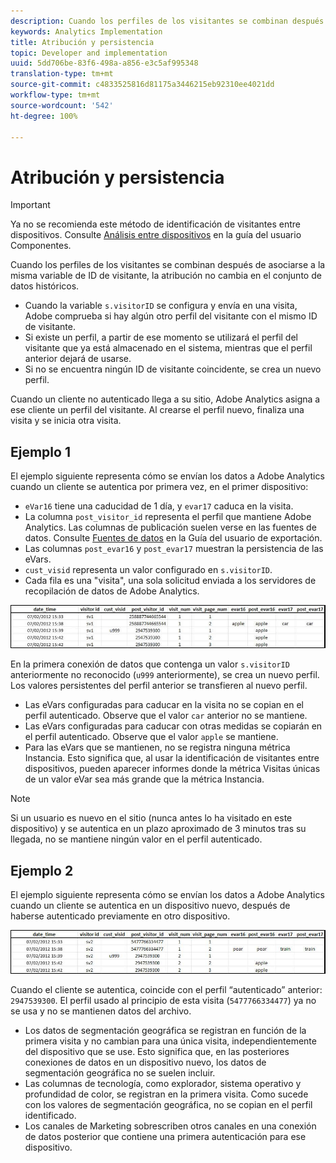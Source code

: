 ```yaml
---
description: Cuando los perfiles de los visitantes se combinan después de asociarse a la misma variable de ID de visitante, la atribución no cambia en el conjunto de datos históricos.
keywords: Analytics Implementation
title: Atribución y persistencia
topic: Developer and implementation
uuid: 5dd706be-83f6-498a-a856-e3c5af995348
translation-type: tm+mt
source-git-commit: c4833525816d81175a3446215eb92310ee4021dd
workflow-type: tm+mt
source-wordcount: '542'
ht-degree: 100%

---
```



# Atribución y persistencia

>[!IMPORTANT]
>
>Ya no se recomienda este método de identificación de visitantes entre dispositivos. Consulte [Análisis entre dispositivos](/help/components/cda/cda-home.md) en la guía del usuario Componentes.

Cuando los perfiles de los visitantes se combinan después de asociarse a la misma variable de ID de visitante, la atribución no cambia en el conjunto de datos históricos.

* Cuando la variable `s.visitorID` se configura y envía en una visita, Adobe comprueba si hay algún otro perfil del visitante con el mismo ID de visitante.
* Si existe un perfil, a partir de ese momento se utilizará el perfil del visitante que ya está almacenado en el sistema, mientras que el perfil anterior dejará de usarse.
* Si no se encuentra ningún ID de visitante coincidente, se crea un nuevo perfil.

Cuando un cliente no autenticado llega a su sitio, Adobe Analytics asigna a ese cliente un perfil del visitante. Al crearse el perfil nuevo, finaliza una visita y se inicia otra visita.

## Ejemplo 1

El ejemplo siguiente representa cómo se envían los datos a Adobe Analytics cuando un cliente se autentica por primera vez, en el primer dispositivo:

* `eVar16` tiene una caducidad de 1 día, y `evar17` caduca en la visita.
* La columna `post_visitor_id` representa el perfil que mantiene Adobe Analytics. Las columnas de publicación suelen verse en las fuentes de datos. Consulte [Fuentes de datos](/help/export/analytics-data-feed/data-feed-overview.md) en la Guía del usuario de exportación.
* Las columnas `post_evar16` y `post_evar17` muestran la persistencia de las eVars.
* `cust_visid` representa un valor configurado en `s.visitorID`.
* Cada fila es una &quot;visita&quot;, una sola solicitud enviada a los servidores de recopilación de datos de Adobe Analytics.

![Ejemplo 1 entre dispositivos](assets/xdevice_first.jpg)

En la primera conexión de datos que contenga un valor `s.visitorID` anteriormente no reconocido (`u999` anteriormente), se crea un nuevo perfil. Los valores persistentes del perfil anterior se transfieren al nuevo perfil.

* Las eVars configuradas para caducar en la visita no se copian en el perfil autenticado. Observe que el valor `car` anterior no se mantiene.
* Las eVars configuradas para caducar con otras medidas se copiarán en el perfil autenticado. Observe que el valor `apple` se mantiene.
* Para las eVars que se mantienen, no se registra ninguna métrica Instancia. Esto significa que, al usar la identificación de visitantes entre dispositivos, pueden aparecer informes donde la métrica Visitas únicas de un valor eVar sea más grande que la métrica Instancia.

>[!NOTE]
>
>Si un usuario es nuevo en el sitio (nunca antes lo ha visitado en este dispositivo) y se autentica en un plazo aproximado de 3 minutos tras su llegada, no se mantiene ningún valor en el perfil autenticado.

## Ejemplo 2

El ejemplo siguiente representa cómo se envían los datos a Adobe Analytics cuando un cliente se autentica en un dispositivo nuevo, después de haberse autenticado previamente en otro dispositivo.

![Ejemplo 2 entre dispositivos](assets/xdevice-subsequent.jpg)

Cuando el cliente se autentica, coincide con el perfil “autenticado” anterior: `2947539300`. El perfil usado al principio de esta visita (`5477766334477`) ya no se usa y no se mantienen datos del archivo.

* Los datos de segmentación geográfica se registran en función de la primera visita y no cambian para una única visita, independientemente del dispositivo que se use. Esto significa que, en las posteriores conexiones de datos en un dispositivo nuevo, los datos de segmentación geográfica no se suelen incluir.
* Las columnas de tecnología, como explorador, sistema operativo y profundidad de color, se registran en la primera visita. Como sucede con los valores de segmentación geográfica, no se copian en el perfil identificado.
* Los canales de Marketing sobrescriben otros canales en una conexión de datos posterior que contiene una primera autenticación para ese dispositivo.
